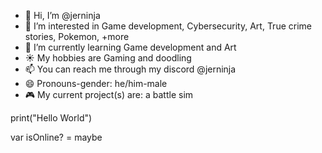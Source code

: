 - 👋 Hi, I’m @jerninja
- 👀 I’m interested in Game development, Cybersecurity, Art, True crime stories, Pokemon, +more
- 🌱 I’m currently learning Game development and Art
- ☀️ My hobbies are Gaming and doodling
- 📫 You can reach me through my discord @jerninja
- 😄 Pronouns-gender: he/him-male
- 🎮 My current project(s) are: a battle sim

print("Hello World")

var isOnline? = maybe

